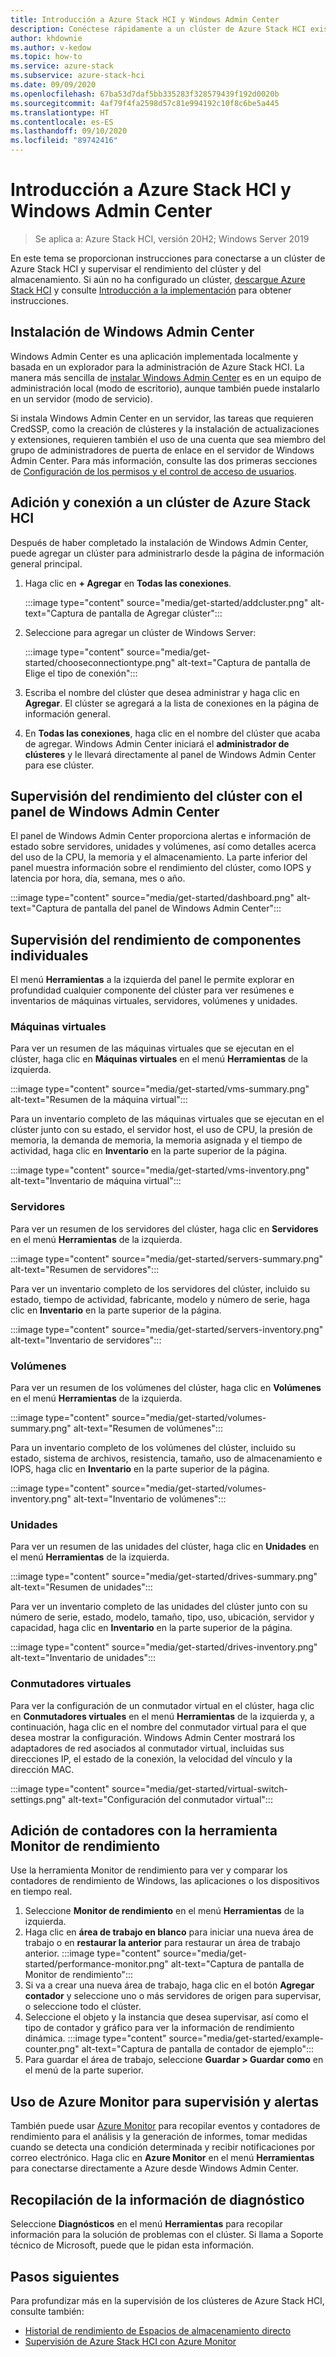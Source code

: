 ```yaml
---
title: Introducción a Azure Stack HCI y Windows Admin Center
description: Conéctese rápidamente a un clúster de Azure Stack HCI existente y use Windows Admin Center para supervisar el rendimiento del clúster y del almacenamiento.
author: khdownie
ms.author: v-kedow
ms.topic: how-to
ms.service: azure-stack
ms.subservice: azure-stack-hci
ms.date: 09/09/2020
ms.openlocfilehash: 67ba53d7daf5bb335283f328579439f192d0020b
ms.sourcegitcommit: 4af79f4fa2598d57c81e994192c10f8c6be5a445
ms.translationtype: HT
ms.contentlocale: es-ES
ms.lasthandoff: 09/10/2020
ms.locfileid: "89742416"
---
```

# <a name="get-started-with-azure-stack-hci-and-windows-admin-center"></a>Introducción a Azure Stack HCI y Windows Admin Center

> Se aplica a: Azure Stack HCI, versión 20H2; Windows Server 2019

En este tema se proporcionan instrucciones para conectarse a un clúster de Azure Stack HCI y supervisar el rendimiento del clúster y del almacenamiento. Si aún no ha configurado un clúster, [descargue Azure Stack HCI](https://azure.microsoft.com/en-us/products/azure-stack/hci/hci-download/) y consulte [Introducción a la implementación](deploy/deployment-overview.md) para obtener instrucciones.

## <a name="install-windows-admin-center"></a>Instalación de Windows Admin Center

Windows Admin Center es una aplicación implementada localmente y basada en un explorador para la administración de Azure Stack HCI. La manera más sencilla de [instalar Windows Admin Center](/windows-server/manage/windows-admin-center/deploy/install) es en un equipo de administración local (modo de escritorio), aunque también puede instalarlo en un servidor (modo de servicio).

Si instala Windows Admin Center en un servidor, las tareas que requieren CredSSP, como la creación de clústeres y la instalación de actualizaciones y extensiones, requieren también el uso de una cuenta que sea miembro del grupo de administradores de puerta de enlace en el servidor de Windows Admin Center. Para más información, consulte las dos primeras secciones de [Configuración de los permisos y el control de acceso de usuarios](/windows-server/manage/windows-admin-center/configure/user-access-control#gateway-access-role-definitions).

## <a name="add-and-connect-to-an-azure-stack-hci-cluster"></a>Adición y conexión a un clúster de Azure Stack HCI

Después de haber completado la instalación de Windows Admin Center, puede agregar un clúster para administrarlo desde la página de información general principal.

1. Haga clic en **+ Agregar** en **Todas las conexiones**.

    :::image type="content" source="media/get-started/addcluster.png" alt-text="Captura de pantalla de Agregar clúster":::

2. Seleccione para agregar un clúster de Windows Server:

    :::image type="content" source="media/get-started/chooseconnectiontype.png" alt-text="Captura de pantalla de Elige el tipo de conexión":::

3. Escriba el nombre del clúster que desea administrar y haga clic en **Agregar**. El clúster se agregará a la lista de conexiones en la página de información general.

4. En **Todas las conexiones**, haga clic en el nombre del clúster que acaba de agregar. Windows Admin Center iniciará el **administrador de clústeres** y le llevará directamente al panel de Windows Admin Center para ese clúster.

## <a name="monitor-cluster-performance-with-the-windows-admin-center-dashboard"></a>Supervisión del rendimiento del clúster con el panel de Windows Admin Center

El panel de Windows Admin Center proporciona alertas e información de estado sobre servidores, unidades y volúmenes, así como detalles acerca del uso de la CPU, la memoria y el almacenamiento. La parte inferior del panel muestra información sobre el rendimiento del clúster, como IOPS y latencia por hora, día, semana, mes o año.

:::image type="content" source="media/get-started/dashboard.png" alt-text="Captura de pantalla del panel de Windows Admin Center":::

## <a name="monitor-performance-of-individual-components"></a>Supervisión del rendimiento de componentes individuales

El menú **Herramientas** a la izquierda del panel le permite explorar en profundidad cualquier componente del clúster para ver resúmenes e inventarios de máquinas virtuales, servidores, volúmenes y unidades.

### <a name="virtual-machines"></a>Máquinas virtuales

Para ver un resumen de las máquinas virtuales que se ejecutan en el clúster, haga clic en **Máquinas virtuales** en el menú **Herramientas** de la izquierda.

:::image type="content" source="media/get-started/vms-summary.png" alt-text="Resumen de la máquina virtual":::

Para un inventario completo de las máquinas virtuales que se ejecutan en el clúster junto con su estado, el servidor host, el uso de CPU, la presión de memoria, la demanda de memoria, la memoria asignada y el tiempo de actividad, haga clic en **Inventario** en la parte superior de la página.

:::image type="content" source="media/get-started/vms-inventory.png" alt-text="Inventario de máquina virtual":::

### <a name="servers"></a>Servidores

Para ver un resumen de los servidores del clúster, haga clic en **Servidores** en el menú **Herramientas** de la izquierda.

:::image type="content" source="media/get-started/servers-summary.png" alt-text="Resumen de servidores":::

Para ver un inventario completo de los servidores del clúster, incluido su estado, tiempo de actividad, fabricante, modelo y número de serie, haga clic en **Inventario** en la parte superior de la página.

:::image type="content" source="media/get-started/servers-inventory.png" alt-text="Inventario de servidores":::

### <a name="volumes"></a>Volúmenes

Para ver un resumen de los volúmenes del clúster, haga clic en **Volúmenes** en el menú **Herramientas** de la izquierda.

:::image type="content" source="media/get-started/volumes-summary.png" alt-text="Resumen de volúmenes":::

Para un inventario completo de los volúmenes del clúster, incluido su estado, sistema de archivos, resistencia, tamaño, uso de almacenamiento e IOPS, haga clic en **Inventario** en la parte superior de la página.

:::image type="content" source="media/get-started/volumes-inventory.png" alt-text="Inventario de volúmenes":::

### <a name="drives"></a>Unidades

Para ver un resumen de las unidades del clúster, haga clic en **Unidades** en el menú **Herramientas** de la izquierda.

:::image type="content" source="media/get-started/drives-summary.png" alt-text="Resumen de unidades":::

Para ver un inventario completo de las unidades del clúster junto con su número de serie, estado, modelo, tamaño, tipo, uso, ubicación, servidor y capacidad, haga clic en **Inventario** en la parte superior de la página.

:::image type="content" source="media/get-started/drives-inventory.png" alt-text="Inventario de unidades":::

### <a name="virtual-switches"></a>Conmutadores virtuales

Para ver la configuración de un conmutador virtual en el clúster, haga clic en **Conmutadores virtuales** en el menú **Herramientas** de la izquierda y, a continuación, haga clic en el nombre del conmutador virtual para el que desea mostrar la configuración. Windows Admin Center mostrará los adaptadores de red asociados al conmutador virtual, incluidas sus direcciones IP, el estado de la conexión, la velocidad del vínculo y la dirección MAC.

:::image type="content" source="media/get-started/virtual-switch-settings.png" alt-text="Configuración del conmutador virtual":::

## <a name="add-counters-with-the-performance-monitor-tool"></a>Adición de contadores con la herramienta Monitor de rendimiento

Use la herramienta Monitor de rendimiento para ver y comparar los contadores de rendimiento de Windows, las aplicaciones o los dispositivos en tiempo real.

1. Seleccione **Monitor de rendimiento** en el menú **Herramientas** de la izquierda.
2. Haga clic en **área de trabajo en blanco** para iniciar una nueva área de trabajo o en **restaurar la anterior** para restaurar un área de trabajo anterior.
    :::image type="content" source="media/get-started/performance-monitor.png" alt-text="Captura de pantalla de Monitor de rendimiento":::
3. Si va a crear una nueva área de trabajo, haga clic en el botón **Agregar contador** y seleccione uno o más servidores de origen para supervisar, o seleccione todo el clúster.
4. Seleccione el objeto y la instancia que desea supervisar, así como el tipo de contador y gráfico para ver la información de rendimiento dinámica.
    :::image type="content" source="media/get-started/example-counter.png" alt-text="Captura de pantalla de contador de ejemplo":::
5. Para guardar el área de trabajo, seleccione **Guardar > Guardar como** en el menú de la parte superior.

## <a name="use-azure-monitor-for-monitoring-and-alerts"></a>Uso de Azure Monitor para supervisión y alertas

También puede usar [Azure Monitor](manage/azure-monitor.md) para recopilar eventos y contadores de rendimiento para el análisis y la generación de informes, tomar medidas cuando se detecta una condición determinada y recibir notificaciones por correo electrónico. Haga clic en **Azure Monitor** en el menú **Herramientas** para conectarse directamente a Azure desde Windows Admin Center.

## <a name="collect-diagnostics-information"></a>Recopilación de la información de diagnóstico

Seleccione **Diagnósticos** en el menú **Herramientas** para recopilar información para la solución de problemas con el clúster. Si llama a Soporte técnico de Microsoft, puede que le pidan esta información.

## <a name="next-steps"></a>Pasos siguientes

Para profundizar más en la supervisión de los clústeres de Azure Stack HCI, consulte también:

- [Historial de rendimiento de Espacios de almacenamiento directo](/windows-server/storage/storage-spaces/performance-history)
- [Supervisión de Azure Stack HCI con Azure Monitor](manage/azure-monitor.md)
